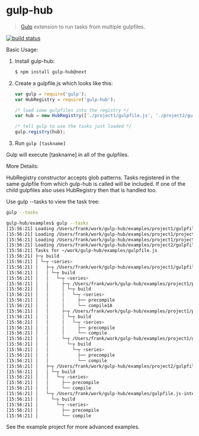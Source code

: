 # gulp-hub

> [Gulp](http://gulpjs.com/) extension to run tasks from multiple gulpfiles.

[![build status](https://secure.travis-ci.org/frankwallis/gulp-hub.png?branch=4.0)](http://travis-ci.org/frankwallis/gulp-hub)

Basic Usage:

1. Install gulp-hub:

    ```sh
    $ npm install gulp-hub@next
    ```

2. Create a gulpfile.js which looks like this:

    ```js
    var gulp = require('gulp');
    var HubRegistry = require('gulp-hub');

    /* load some gulpfiles into the registry */
    var hub = new HubRegistry(['./project1/gulpfile.js', './project2/gulpfile.js']);

    /* tell gulp to use the tasks just loaded */
    gulp.registry(hub);
    ```

3. Run `gulp [taskname]`

Gulp will execute [taskname] in all of the gulpfiles.

More Details:

HubRegistry constructor accepts glob patterns.
Tasks registered in the same gulpfile from which gulp-hub is called will be included.
If one of the child gulpfiles also uses HubRegistry then that is handled too.

Use gulp --tasks to view the task tree:
   ```sh
   gulp --tasks

   gulp-hub/examples$ gulp --tasks
   [15:56:21] Loading /Users/frank/work/gulp-hub/examples/project1/gulpfile.js
   [15:56:21] Loading /Users/frank/work/gulp-hub/examples/project1/project1A/gulpfile.js
   [15:56:21] Loading /Users/frank/work/gulp-hub/examples/project1/project1B/gulpfile.js
   [15:56:21] Loading /Users/frank/work/gulp-hub/examples/project2/gulpfile.js
   [15:56:21] Tasks for ~/work/gulp-hub/examples/gulpfile.js
   [15:56:21] ├─┬ build
   [15:56:21] │ └─┬ <series>
   [15:56:21] │   ├─┬ /Users/frank/work/gulp-hub/examples/project1/gulpfile.js-build
   [15:56:21] │   │ └─┬ build
   [15:56:21] │   │   └─┬ <series>
   [15:56:21] │   │     ├─┬ /Users/frank/work/gulp-hub/examples/project1/project1A/gulpfile.js-build
   [15:56:21] │   │     │ └─┬ build
   [15:56:21] │   │     │   └─┬ <series>
   [15:56:21] │   │     │     ├── precompile
   [15:56:21] │   │     │     └── compile1A
   [15:56:21] │   │     ├─┬ /Users/frank/work/gulp-hub/examples/project1/project1B/gulpfile.js-build
   [15:56:21] │   │     │ └─┬ build
   [15:56:21] │   │     │   └─┬ <series>
   [15:56:21] │   │     │     ├── precompile
   [15:56:21] │   │     │     └── compile
   [15:56:21] │   │     └─┬ /Users/frank/work/gulp-hub/examples/project1/gulpfile.js-internal-build
   [15:56:21] │   │       └─┬ build
   [15:56:21] │   │         └─┬ <series>
   [15:56:21] │   │           ├── precompile
   [15:56:21] │   │           └── compile
   [15:56:21] │   ├─┬ /Users/frank/work/gulp-hub/examples/project2/gulpfile.js-build
   [15:56:21] │   │ └─┬ build
   [15:56:21] │   │   └─┬ <series>
   [15:56:21] │   │     ├── precompile
   [15:56:21] │   │     └── compile
   [15:56:21] │   └─┬ /Users/frank/work/gulp-hub/examples/gulpfile.js-internal-build
   [15:56:21] │     └─┬ build
   [15:56:21] │       └─┬ <series>
   [15:56:21] │         ├── precompile
   [15:56:21] │         └── compile
   ```

See the example project for more advanced examples.
